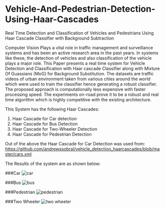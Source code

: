 # Vehicle-And-Pedestrian-Detection-Using-Haar-Cascades
Real Time Detection and Classification of Vehicles and Pedestrians Using Haar Cascade Classifier with Background Subtraction

Computer Vision Plays a vital role in traffic management and surveillance systems and has been an active research area in the past years. In systems like these, the detection of vehicles and also classification of the vehicle plays a major role. This Paper presents a real time system for Vehicle Detection and Classification with Haar cascade Classifier along with Mixture Of Guassians (MoG) for Background Substitution. The datasets are traffic videos of urban environment taken from various cities around the world which were used to train the classifier hence generating a robust classifier. The proposed approach is computationally less expensive with faster processing speed. The experiments on-road prove it to be a robust and real time algorithm which is highly competitive with the existing architecture.

This System has the following Haar Cascades:
1) Haar Cascade for Car detection
2) Haar Cascade for Bus Detection
3) Haar Cascade for Two-Wheeler Detection
4) Haar Cascade for Pedestrian Detection

Out of the above the Haar Cascade for Car Detection was used from: https://github.com/andrewssobral/vehicle_detection_haarcascades/blob/master/cars.xml

The Results of the system are as shown below:

###Car
![car](https://user-images.githubusercontent.com/19201530/34076958-a52a5908-e31b-11e7-8350-38e583a13374.PNG)

###Bus
![bus](https://user-images.githubusercontent.com/19201530/34076957-a4e07644-e31b-11e7-8c89-f7b208d42782.PNG)

###Pedestrian
![pedestrian](https://user-images.githubusercontent.com/19201530/34076959-a5720d52-e31b-11e7-8842-e25c4a3b9553.PNG)

###Two Wheeler
![two wheeler](https://user-images.githubusercontent.com/19201530/34076961-a5ba531e-e31b-11e7-97f9-063c5e282bfd.PNG)



